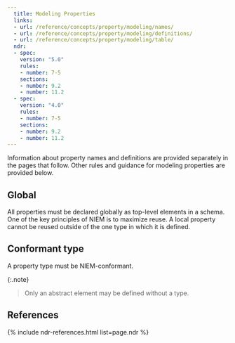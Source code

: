 ```yaml
---
  title: Modeling Properties
  links:
  - url: /reference/concepts/property/modeling/names/
  - url: /reference/concepts/property/modeling/definitions/
  - url: /reference/concepts/property/modeling/table/
  ndr:
  - spec:
    version: "5.0"
    rules:
    - number: 7-5
    sections:
    - number: 9.2
    - number: 11.2
  - spec:
    version: "4.0"
    rules:
    - number: 7-5
    sections:
    - number: 9.2
    - number: 11.2
---
```


Information about property names and definitions are provided separately in the pages that follow.  Other rules and guidance for modeling properties are provided below.

## Global

All properties must be declared globally as top-level elements in a schema.  One of the key principles of NIEM is to maximize reuse.  A local property cannot be reused outside of the one type in which it is defined.

## Conformant type

A property type must be NIEM-conformant.

{:.note}
>Only an abstract element may be defined without a type.

## References

{% include ndr-references.html list=page.ndr %}
